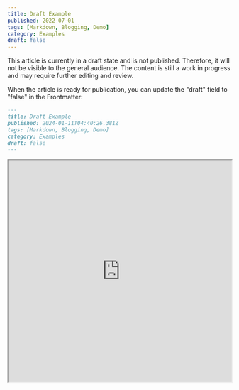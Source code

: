 ```yaml
---
title: Draft Example
published: 2022-07-01
tags: [Markdown, Blogging, Demo]
category: Examples
draft: false
---
```

This article is currently in a draft state and is not published. Therefore, it will not be visible to the general audience. The content is still a work in progress and may require further editing and review.

When the article is ready for publication, you can update the "draft" field to "false" in the Frontmatter:

```markdown
---
title: Draft Example
published: 2024-01-11T04:40:26.381Z
tags: [Markdown, Blogging, Demo]
category: Examples
draft: false
---
```

<iframe
  src="https://julianlpowers.github.io/jupyterlite/notebooks/index.html?path=test.ipynb"
  width="100%"
  height="500px"
>
</iframe>

